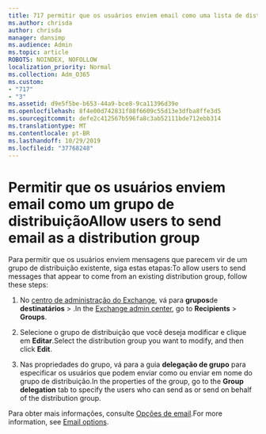 ```yaml
---
title: 717 permitir que os usuários enviem email como uma lista de distribuição
ms.author: chrisda
author: chrisda
manager: dansimp
ms.audience: Admin
ms.topic: article
ROBOTS: NOINDEX, NOFOLLOW
localization_priority: Normal
ms.collection: Adm_O365
ms.custom:
- "717"
- "3"
ms.assetid: d9e5f5be-b653-44a9-bce8-9ca11396d39e
ms.openlocfilehash: 8f4e00d742831f88f6609c55d13e3dfba8ffe3d5
ms.sourcegitcommit: defe2c412567b596fa8c3ab52111bde712ebb314
ms.translationtype: MT
ms.contentlocale: pt-BR
ms.lasthandoff: 10/29/2019
ms.locfileid: "37768248"
---
```

# <a name="allow-users-to-send-email-as-a-distribution-group"></a><span data-ttu-id="b6de5-102">Permitir que os usuários enviem email como um grupo de distribuição</span><span class="sxs-lookup"><span data-stu-id="b6de5-102">Allow users to send email as a distribution group</span></span>

<span data-ttu-id="b6de5-103">Para permitir que os usuários enviem mensagens que parecem vir de um grupo de distribuição existente, siga estas etapas:</span><span class="sxs-lookup"><span data-stu-id="b6de5-103">To allow users to send messages that appear to come from an existing distribution group, follow these steps:</span></span>

1. <span data-ttu-id="b6de5-104">No [centro de administração do Exchange](https://outlook.office365.com/ecp/), vá para **grupos**de **destinatários** \> .</span><span class="sxs-lookup"><span data-stu-id="b6de5-104">In the [Exchange admin center](https://outlook.office365.com/ecp/), go to **Recipients** \> **Groups**.</span></span>

2. <span data-ttu-id="b6de5-105">Selecione o grupo de distribuição que você deseja modificar e clique em **Editar**.</span><span class="sxs-lookup"><span data-stu-id="b6de5-105">Select the distribution group you want to modify, and then click **Edit**.</span></span>

3. <span data-ttu-id="b6de5-106">Nas propriedades do grupo, vá para a guia **delegação de grupo** para especificar os usuários que podem enviar como ou enviar em nome do grupo de distribuição.</span><span class="sxs-lookup"><span data-stu-id="b6de5-106">In the properties of the group, go to the **Group delegation** tab to specify the users who can send as or send on behalf of the distribution group.</span></span>

<span data-ttu-id="b6de5-107">Para obter mais informações, consulte [Opções de email](https://technet.microsoft.com/library/bb124513.aspx#groupdelegation).</span><span class="sxs-lookup"><span data-stu-id="b6de5-107">For more information, see [Email options](https://technet.microsoft.com/library/bb124513.aspx#groupdelegation).</span></span>
